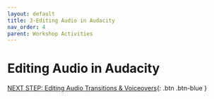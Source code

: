 ```yaml
---
layout: default
title: 3-Editing Audio in Audacity
nav_order: 4
parent: Workshop Activities
---
```

# Editing Audio in Audacity

[NEXT STEP: Editing Audio Transitions & Voiceovers](editing-audio-transitions-voiceovers.html){: .btn .btn-blue }

